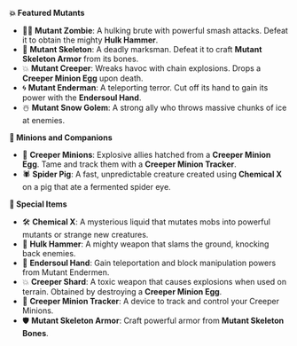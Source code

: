 **💥 Featured Mutants**
- 🧟‍♂️ **Mutant Zombie**: A hulking brute with powerful smash attacks. Defeat it to obtain the mighty **Hulk Hammer**.
- 🏹 **Mutant Skeleton**: A deadly marksman. Defeat it to craft **Mutant Skeleton Armor** from its bones.
- 💥 **Mutant Creeper**: Wreaks havoc with chain explosions. Drops a **Creeper Minion Egg** upon death.
- 🌀 **Mutant Enderman**: A teleporting terror. Cut off its hand to gain its power with the **Endersoul Hand**.
- ☃️ **Mutant Snow Golem**: A strong ally who throws massive chunks of ice at enemies.

**👾 Minions and Companions**
- 🧨 **Creeper Minions**: Explosive allies hatched from a **Creeper Minion Egg**. Tame and track them with a **Creeper Minion Tracker**.
- 🕷️ **Spider Pig**: A fast, unpredictable creature created using **Chemical X** on a pig that ate a fermented spider eye.

**🧪 Special Items**
- 🛠️ **Chemical X**: A mysterious liquid that mutates mobs into powerful mutants or strange new creatures.
- 🔨 **Hulk Hammer**: A mighty weapon that slams the ground, knocking back enemies.
- 🧤 **Endersoul Hand**: Gain teleportation and block manipulation powers from Mutant Endermen.
- 💥 **Creeper Shard**: A toxic weapon that causes explosions when used on terrain. Obtained by destroying a **Creeper Minion Egg**.
- 🧬 **Creeper Minion Tracker**: A device to track and control your Creeper Minions.
- 🛡️ **Mutant Skeleton Armor**: Craft powerful armor from **Mutant Skeleton Bones**.
